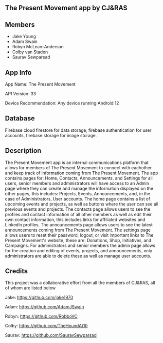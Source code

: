 The Present Movement app by CJ&RAS
------------------------------------------


Members
------------------------------------------
 - Jake Young
 - Adam Swain
 - Robyn McLean-Anderson
 - Colby van Staden
 - Saurav Sewparsad



App Info
------------------------------------------
App Name: The Present Movement

API Version: 33

Device Recommendation: Any device running Android 12



Database
------------------------------------------
Firebase cloud firestore for data storage, firebase authentication for user accounts, firebase storage for image storage.



Description
------------------------------------------
The Present Movement app is an internal communications platform that allows for members of The Present Movement to connect with eachother and keep track of information coming from The Present Movement.
The app contains pages for: Home, Contacts, Announcements, and Settings for all users, senior members and administrators will have access to an Admin page where they can create and manage the information displayed on the other pages, this includes: Projects, Events, Announcements, and, in the case of Administrators, User accounts.
The home page contains a list of upcoming events and projects, as well as buttons where the user can see all previous events and projects.
The contacts page allows users to see the profiles and contact information of all other members as well as edit their own contact information, this includes links for affiliated websites and LinkedIn profiles.
The announcements page allows users to see the latest announcements coming from The Present Movement.
The settings page allows users to reset their password, logout, or visit important links to The Present Movement's website, these are: Donations, Shop, Initiatives, and Campaigns.
For administrators and senior members the admin page allows for the creation and editing of events, projects, and announcements, only administrators are able to delete these as well as manage user accounts.



Credits
------------------------------------------
This project was a collaborative effort from all the members of CJ&RAS, all of whom are listed below

Jake: https://github.com/jake1970

Adam: https://github.com/AdamJSwain

Robyn: https://github.com/RobboVC

Colby: https://github.com/TheHoundAt10

Saurav: https://github.com/SauravSewparsad
